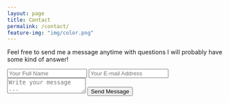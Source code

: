 ```yaml
---
layout: page
title: Contact
permalink: /contact/
feature-img: "img/color.png"
---
```


Feel free to send me a message anytime with questions I will probably have some kind of answer!

<form action="https://getsimpleform.com/messages?form_api_token=1faf2438244ff9c876b0ba2277dd88f8" method="post">
  <!-- the redirect_to is optional, the form will redirect to the referrer on submission -->
  <input type='hidden' name='redirect_to' value='http://samalamb.github.io/thank-you/' />
  <input type='text' name='name' placeholder='Your Full Name' />
  <input type='email' name='email' placeholder='Your E-mail Address' />
  <textarea name='message' placeholder='Write your message ...'></textarea>
  <input type='submit' value='Send Message' />
</form>
